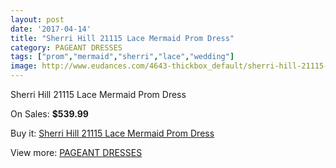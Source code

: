 ```yaml
---
layout: post
date: '2017-04-14'
title: "Sherri Hill 21115 Lace Mermaid Prom Dress"
category: PAGEANT DRESSES
tags: ["prom","mermaid","sherri","lace","wedding"]
image: http://www.eudances.com/4643-thickbox_default/sherri-hill-21115-lace-mermaid-prom-dress.jpg
---
```

Sherri Hill 21115 Lace Mermaid Prom Dress

On Sales: **$539.99**
<a href="https://www.eudances.com/en/pageant-dresses/1562-sherri-hill-21115-lace-mermaid-prom-dress.html"><amp-img layout="responsive" width="600" height="600" src="//www.eudances.com/4643-thickbox_default/sherri-hill-21115-lace-mermaid-prom-dress.jpg" alt="Sherri Hill 21115 Lace Mermaid Prom Dress 0" /></a>

Buy it: [Sherri Hill 21115 Lace Mermaid Prom Dress](https://www.eudances.com/en/pageant-dresses/1562-sherri-hill-21115-lace-mermaid-prom-dress.html "Sherri Hill 21115 Lace Mermaid Prom Dress")

View more: [PAGEANT DRESSES](https://www.eudances.com/en/16-pageant-dresses "PAGEANT DRESSES")